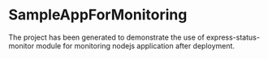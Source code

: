 # SampleAppForMonitoring

The project has been generated to demonstrate the use of express-status-monitor module for monitoring nodejs application after deployment.
